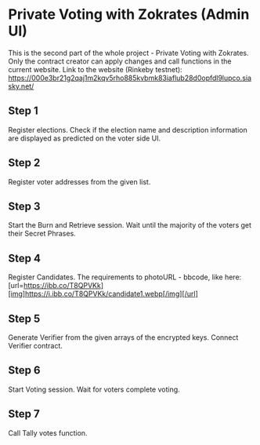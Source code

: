 # Private Voting with Zokrates (Admin UI)

This is the second part of the whole project - Private Voting with Zokrates.
Only the contract creator can apply changes and call functions in the current website.
Link to the website (Rinkeby testnet): https://000e3br21g2qaj1m2kqv5rho885kvbmk83iaflub28d0opfdl9lupco.siasky.net/

## Step 1

Register elections. Check if the election name and description information are displayed as predicted
on the voter side UI.

## Step 2

Register voter addresses from the given list.

## Step 3

Start the Burn and Retrieve session. Wait until the majority of the voters get their Secret Phrases.


## Step 4

Register Candidates. The requirements to photoURL - bbcode, like here:
[url=https://ibb.co/T8QPVKk][img]https://i.ibb.co/T8QPVKk/candidate1.webp[/img][/url]

## Step 5 

Generate Verifier from the given arrays of the encrypted keys. Connect Verifier contract.

## Step 6

Start Voting session. Wait for voters complete voting.

## Step 7 

Call Tally votes function.